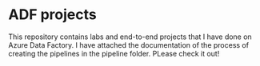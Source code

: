 # ADF projects
This repository contains labs and end-to-end projects that I have done on Azure Data Factory. I have attached the documentation of the process of creating the pipelines in the pipeline folder. PLease check it out!
